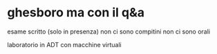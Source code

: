 # ghesboro ma con il q&a
esame scritto (solo in presenza)
non ci sono compitini
non ci sono orali

laboratorio in ADT con macchine virtuali
